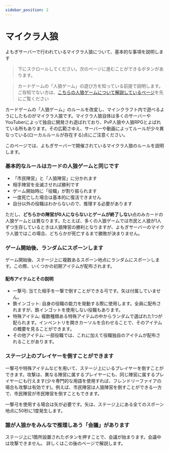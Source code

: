 ```yaml
---
sidebar_position: 2
---
```


# マイクラ人狼

よもぎサーバーで行われているマイクラ人狼について、基本的な事項を説明します

> 下にスクロールしてください。次のページに進むことができるボタンがあります。

> カードゲームの「人狼ゲーム」の遊び方を知っている前提で説明します。
> ご存知でない方は、[こちらの人狼ゲームについて解説しているページ](https://yomogi-server-dev.github.io/guide-docs/docs/wolf/werewolf)を先にご覧ください

カードゲームの「人狼ゲーム」のルールを改変し、マインクラフト内で遊べるようにしたものがマイクラ人狼です。マイクラ人狼自体は多くのサーバーやYouTuberによって独自に開発され遊ばれており、PvP人狼や人狼RPGとよばれている所もあります。その広範さゆえ、サーバーや動画によってルールが少々異なっている(ローカルルールが存在する)点にご注意ください。  

このページでは、よもぎサーバーで開催されているマイクラ人狼のルールを説明します。

### 基本的なルールはカードの人狼ゲームと同じです

 - 「市民陣営」と「人狼陣営」に分かれます
 - 相手陣営を全滅させれば勝利です
 - ゲーム開始時に「役職」が割り振られます
 - 一度死亡した場合は基本的に復活できません
 - 自分以外の役職はわからないので、推理する必要があります

 ただし、**どちらかの陣営が0人にならないとゲームが終了しない**点のみカードの人狼ゲームとは異なります。たとえば、多くの人狼ゲームでは市民と人狼が1人ずつ生存しているときは人狼陣営の勝利となりますが、よもぎサーバーのマイクラ人狼ではこの場合、どちらかが死亡するまで勝敗が決まりません。

### ゲーム開始後、ランダムにスポーンします

ゲーム開始後、ステージ上に複数あるスポーン地点にランダムにスポーンします。この際、いくつかの初期アイテムが配布されます。

#### 配布アイテムとその説明

 - 一撃弓: 当てた相手を一撃で倒すことができる弓です。矢は付属していません。
 - 鉄インゴット: 自身の役職の能力を発動する際に使用します。全員に配布されますが、鉄インゴットを使用しない役職もあります。
 - 特殊アイテム: 複数種類ある特殊アイテムの中からランダムで選ばれた1つが配られます。インベントリを開きカーソルを合わせることで、そのアイテムの概要を見ることができます。
 - その他アイテム: 一部役職では、これに加えて役職独自のアイテムが配布されることがあります。

### ステージ上のプレイヤーを倒すことができます

一撃弓や特殊アイテムなどを用いて、ステージ上にいるプレイヤーを倒すことができます。攻撃は、異なる陣営に属するプレイヤーにも、同じ陣営に属するプレイヤーにも行えます(少々専門的な用語を使用すれば、フレンドリーファイアの場合も攻撃は有効です)。例えば、市民陣営は人狼陣営を倒すことができる一方で、市民陣営が市民陣営を倒すこともできます。

一撃弓を使用する場合は矢が必要です。矢は、ステージ上にある全てのスポーン地点に50秒に1度発生します。

### 誰が人狼かをみんなで推理しあう「会議」があります

ステージ上に1箇所設置されたボタンを押すことで、会議が始まります。会議中は攻撃できません。
詳しくはこの後のページで解説します。
